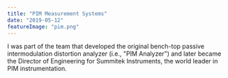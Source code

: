 ```yaml
---
title: "PIM Measurement Systems"
date: "2019-05-12"
featureImage: "pim.png"
---
```



I was part of the team that developed the original bench-top passive intermodulation
distortion analyzer (i.e., "PIM Analyzer") and later became the Director of
Engineering for Summitek Instruments, the world leader in PIM instrumentation.